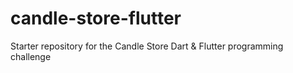# candle-store-flutter
Starter repository for the Candle Store Dart &amp; Flutter programming challenge
